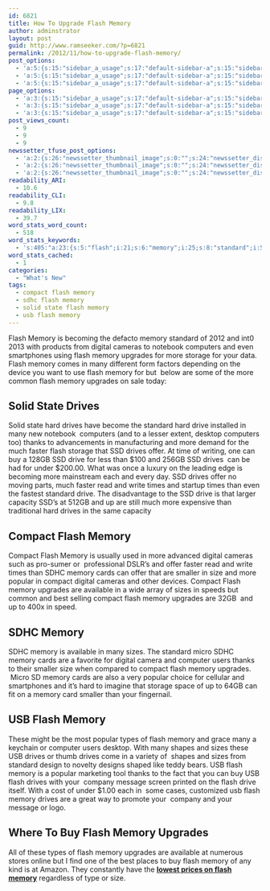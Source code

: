 ```yaml
---
id: 6821
title: How To Upgrade Flash Memory
author: adminstrator
layout: post
guid: http://www.ramseeker.com/?p=6821
permalink: /2012/11/how-to-upgrade-flash-memory/
post_options:
  - 'a:5:{s:15:"sidebar_a_usage";s:17:"default-sidebar-a";s:15:"sidebar_b_usage";s:17:"default-sidebar-b";s:9:"hwa_usage";s:17:"default-headerbar";s:8:"ad_above";s:0:"";s:8:"ad_below";s:0:"";}'
  - 'a:5:{s:15:"sidebar_a_usage";s:17:"default-sidebar-a";s:15:"sidebar_b_usage";s:17:"default-sidebar-b";s:9:"hwa_usage";s:17:"default-headerbar";s:8:"ad_above";s:0:"";s:8:"ad_below";s:0:"";}'
  - 'a:5:{s:15:"sidebar_a_usage";s:17:"default-sidebar-a";s:15:"sidebar_b_usage";s:17:"default-sidebar-b";s:9:"hwa_usage";s:17:"default-headerbar";s:8:"ad_above";s:0:"";s:8:"ad_below";s:0:"";}'
page_options:
  - 'a:3:{s:15:"sidebar_a_usage";s:17:"default-sidebar-a";s:15:"sidebar_b_usage";s:17:"default-sidebar-b";s:9:"hwa_usage";s:17:"default-headerbar";}'
  - 'a:3:{s:15:"sidebar_a_usage";s:17:"default-sidebar-a";s:15:"sidebar_b_usage";s:17:"default-sidebar-b";s:9:"hwa_usage";s:17:"default-headerbar";}'
  - 'a:3:{s:15:"sidebar_a_usage";s:17:"default-sidebar-a";s:15:"sidebar_b_usage";s:17:"default-sidebar-b";s:9:"hwa_usage";s:17:"default-headerbar";}'
post_views_count:
  - 9
  - 9
  - 9
newssetter_tfuse_post_options:
  - 'a:2:{s:26:"newssetter_thumbnail_image";s:0:"";s:24:"newssetter_disable_image";s:4:"true";}'
  - 'a:2:{s:26:"newssetter_thumbnail_image";s:0:"";s:24:"newssetter_disable_image";s:4:"true";}'
  - 'a:2:{s:26:"newssetter_thumbnail_image";s:0:"";s:24:"newssetter_disable_image";s:4:"true";}'
readability_ARI:
  - 10.6
readability_CLI:
  - 9.8
readability_LIX:
  - 39.7
word_stats_word_count:
  - 518
word_stats_keywords:
  - 's:405:"a:23:{s:5:"flash";i:21;s:6:"memory";i:25;s:8:"standard";i:5;s:7:"digital";i:4;s:7:"cameras";i:3;s:9:"computers";i:3;s:8:"upgrades";i:7;s:7:"storage";i:3;s:6:"drives";i:10;s:4:"hard";i:4;s:5:"drive";i:5;s:6:"thanks";i:3;s:6:"faster";i:3;s:5:"offer";i:4;s:5:"times";i:3;s:7:"compact";i:6;s:4:"sdhc";i:4;s:5:"cards";i:3;s:7:"smaller";i:3;s:4:"size";i:3;s:7:"popular";i:4;s:9:"available";i:3;s:5:"sizes";i:4;}";'
word_stats_cached:
  - 1
categories:
  - "What's New"
tags:
  - compact flash memory
  - sdhc flash memory
  - solid state flash memory
  - usb flash memory
---
```

Flash Memory is becoming the defacto memory standard of 2012 and int0 2013 with products from digital cameras to notebook computers and even smartphones using flash memory upgrades for more storage for your data. Flash memory comes in many different form factors depending on the device you want to use flash memory for but  below are some of the more common flash memory upgrades on sale today:

## Solid State Drives

Solid state hard drives have become the standard hard drive installed in many new notebook  computers (and to a lesser extent, desktop computers too) thanks to advancements in manufacturing and more demand for the much faster flash storage that SSD drives offer. At time of writing, one can buy a 128GB SSD drive for less than $100 and 256GB SSD drives  can be had for under $200.00. What was once a luxury on the leading edge is becoming more mainstream each and every day. SSD drives offer no moving parts, much faster read and write times and startup times than even the fastest standard drive. The disadvantage to the SSD drive is that larger capacity SSD&#8217;s at 512GB and up are still much more expensive than traditional hard drives in the same capacity

## Compact Flash Memory

Compact Flash Memory is usually used in more advanced digital cameras such as pro-sumer or  professional DSLR&#8217;s and offer faster read and write times than SDHC memory cards can offer that are smaller in size and more popular in compact digital cameras and other devices. Compact Flash memory upgrades are available in a wide array of sizes in speeds but common and best selling compact flash memory upgrades are 32GB  and up to 400x in speed.

## SDHC Memory

SDHC memory is available in many sizes. The standard micro SDHC memory cards are a favorite for digital camera and computer users thanks to their smaller size when compared to compact flash memory upgrades.  Micro SD memory cards are also a very popular choice for cellular and smartphones and it&#8217;s hard to imagine that storage space of up to 64GB can fit on a memory card smaller than your fingernail.

## USB Flash Memory

These might be the most popular types of flash memory and grace many a keychain or computer users desktop. With many shapes and sizes these USB drives or thumb drives come in a variety of  shapes and sizes from standard design to novelty designs shaped like teddy bears. USB flash memory is a popular marketing tool thanks to the fact that you can buy USB flash drives with your  company message screen printed on the flash drive itself. With a cost of under $1.00 each in  some cases, customized usb flash memory drives are a great way to promote your  company and your message or logo.

## Where To Buy Flash Memory Upgrades

All of these types of flash memory upgrades are available at numerous stores online but I find one of the best places to buy flash memory of any kind is at Amazon. They constantly have the [**lowest prices on flash memory**][1] regardless of type or size.

 [1]: http://www.amazon.com/?_encoding=UTF8&tag=ramseeker-20&linkCode=ur2&camp=1789&creative=390957